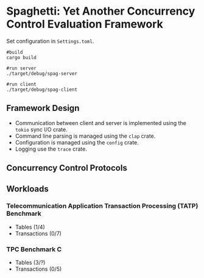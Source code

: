 # Spaghetti: Yet Another Concurrency Control Evaluation Framework

Set configuration in `Settings.toml`.
```
#build
cargo build

#run server
./target/debug/spag-server

#run client
./target/debug/spag-client
```

## Framework Design ##

+ Communication between client and server is implemented using the `tokio` sync I/O crate.
+ Command line parsing is managed using the `clap` crate.
+ Configuration is managed using the `config` crate.
+ Logging use the `trace` crate.

## Concurrency Control Protocols ##

## Workloads ##

### Telecommunication Application Transaction Processing (TATP) Benchmark ###

+ Tables (1/4)
+ Transactions (0/7)

### TPC Benchmark C  ###

+ Tables (3/?)
+ Transactions (0/5)
